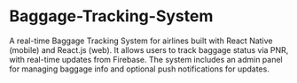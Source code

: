 # Baggage-Tracking-System
A real-time Baggage Tracking System for airlines built with React Native (mobile) and React.js (web). It allows users to track baggage status via PNR, with real-time updates from Firebase. The system includes an admin panel for managing baggage info and optional push notifications for updates.
